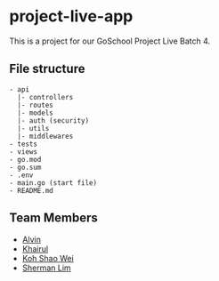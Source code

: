 # project-live-app

This is a project for our GoSchool Project Live Batch 4.

## File structure

```
- api
  |- controllers
  |- routes
  |- models
  |- auth (security)
  |- utils
  |- middlewares
- tests
- views
- go.mod
- go.sum
- .env
- main.go (start file)
- README.md
```

## Team Members

- [Alvin](http://github.com)
- [Khairul](https://github.com/mofodox)
- [Koh Shao Wei](https://github.com/ksw95)
- [Sherman Lim](https://github.com/Smbsg)
